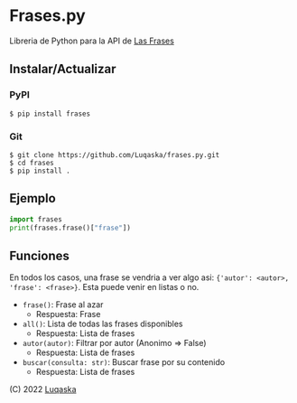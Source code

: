 ﻿# Frases.py
Libreria de Python para la API de [Las Frases](https://frases.atico.ga)

## Instalar/Actualizar
### PyPI
`$ pip install frases`

### Git
```
$ git clone https://github.com/Luqaska/frases.py.git
$ cd frases
$ pip install .
```

## Ejemplo
```python
import frases
print(frases.frase()["frase"])
```

## Funciones
En todos los casos, una frase se vendria a ver algo asi: `{'autor': <autor>, 'frase': <frase>}`. Esta puede venir en listas o no.

- `frase()`: Frase al azar
	- Respuesta: Frase
- `all()`: Lista de todas las frases disponibles
	- Respuesta: Lista de frases
- `autor(autor)`: Filtrar por autor (Anonimo => False)
	- Respuesta: Lista de frases
- `buscar(consulta: str)`: Buscar frase por su contenido
	- Respuesta: Lista de frases

(C) 2022 [Luqaska](https://atico.ga)
